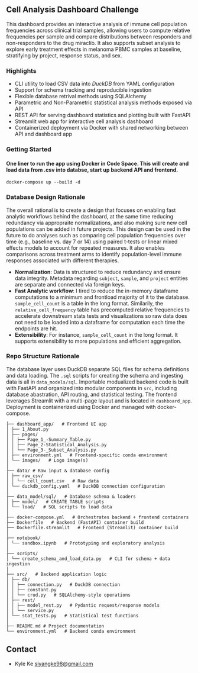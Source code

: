 ## Cell Analysis Dashboard Challenge
This dashboard provides an interactive analysis of immune cell population frequencies across clinical trial samples, allowing users to compute relative frequencies per sample and compare distributions between responders and non-responders to the drug miraclib. It also supports subset analysis to explore early treatment effects in melanoma PBMC samples at baseline, stratifying by project, response status, and sex.



### Highlights
- CLI utility to load CSV data into *DuckDB* from YAML configuration  
- Support for schema tracking and reproducible ingestion  
- Flexible database retrival methods using SQLAlchemy  
- Parametric and Non-Parametric statistical analysis methods exposed via API
- REST API for serving dashboard statistics and plotting built with FastAPI  
- Streamlit web app for interactive cell analysis dashboard  
- Containerized deployment via Docker with shared networking between API and dashboard app  


### Getting Started
#### One liner to run the app using Docker in Code Space. This will create and load data from .csv into databse, start up backend API and frontend. 
```
docker-compose up --build -d
```

### Database Design Rationale
The overall rational is to create a design that focuses on enabling fast analytic workflows behind the dashboard, at the same time reducing redundancy via appropraite normalizations, and also making sure new cell populations can be added in future projects. This design can be used in the future to do analyses such as comparing cell population frequencies over time (e.g., baseline vs. day 7 or 14) using paired t-tests or linear mixed effects models to account for repeated measures. It also enables comparisons across treatment arms to identify population-level immune responses associated with different therapies.

- **Normalization**: Data is structured to reduce redundancy and ensure data integrity. Metadata regarding `subject`, `sample`, and `project` entities are separate and connected via foreign keys.
- **Fast Analytic workflow**: I tired to reduce the in-memory dataframe computations to a minimum and frontload majority of it to the database. `sample_cell_count` is a table in the long format.  Similarily, the `relative_cell_frequency` table has precomputed relative frequencies to accelerate downstream stats tests and visualizations so raw data does not need to be loaded into a dataframe for computation each time the endpoints are hit.
- **Extensibility**: For instance, `sample_cell_count` in the long format. It supports extensibility to more populations and efficient aggregation. 


### Repo Structure Rationale
The database layer uses DuckDB separate SQL files for schema definitions and data loading. The `.sql` scripts for creating the schema and ingesting data is all in `data_models/sql`. Importable modualized backend code is built with FastAPI and organized into modular components in `src`, including database abastration, API routing, and statistical testing. The frontend leverages Streamlit with a multi-page layout and is located in `dashboard_app`. Deployment is containerized using Docker and managed with docker-compose.


```
├── dashboard_app/   # Frontend UI app
│ ├── 1_About.py   
│ ├── pages/  
│ │ ├── Page_1_-Summary_Table.py
│ │ ├── Page_2-Statistical_Analysis.py
│ │ └── Page_3-_Subset_Analysis.py
│ ├── environment.yml   # Frontend-specific conda environment
│ └── images/   # Logo image(s)
│
├── data/ # Raw input & database config
│ ├── raw_csv/
│ │ └── cell_count.csv   # Raw data
│ └── duckdb_config.yaml   # DuckDB connection configuration
│
├── data_model/sql/   # Database schema & loaders
│ ├── model/   # CREATE TABLE scripts
│ └── load/   # SQL scripts to load data
│
├── docker-compose.yml   # Orchestrates backend + frontend containers
├── Dockerfile   # Backend (FastAPI) container build
├── Dockerfile.streamlit   # Frontend (Streamlit) container build
│
├── notebook/
│ └── sandbox.ipynb   # Prototyping and exploratory analysis
│
├── scripts/
│ └── create_schema_and_load_data.py   # CLI for schema + data ingestion
│
├── src/   # Backend application logic
│ ├── db/
│ │ ├── connection.py   # DuckDB connection
│ │ ├── constant.py   
│ │ └── crud.py   # SQLAlchemy-style operations
│ ├── rest/
│ │ ├── model_rest.py   # Pydantic request/response models
│ │ └── service.py   
│ └── stat_tests.py   # Statistical test functions
│
├── README.md # Project documentation
└── environment.yml   # Backend conda environment
```
## Contact
* Kyle Ke <siyangke98@gmail.com>
